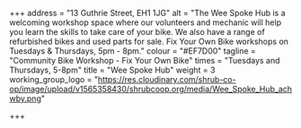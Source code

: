 +++
address = "13 Guthrie Street, EH1 1JG"
alt = "The Wee Spoke Hub is a welcoming workshop space where our volunteers and mechanic will help you learn the skills to take care of your bike.   We also have a range of refurbished bikes and used parts for sale.   Fix Your Own Bike workshops on Tuesdays & Thursdays, 5pm - 8pm."
colour = "#EF7D00"
tagline = "Community Bike Workshop - Fix Your Own Bike"
times = "Tuesdays and Thursdays, 5-8pm"
title = "Wee Spoke Hub"
weight = 3
working_group_logo = "https://res.cloudinary.com/shrub-co-op/image/upload/v1565358430/shrubcoop.org/media/Wee_Spoke_Hub_achwby.png"

+++
